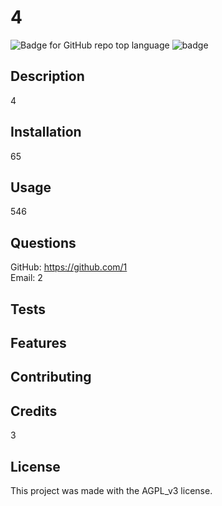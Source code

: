 # 4
  ![Badge for GitHub repo top language](https://img.shields.io/github/languages/top/1/3?style=flat&logo=appveyor)
  ![badge](https://img.shields.io/badge/license-AGPL_v3-blue)
  ## Description
  
  4

  

  ## Installation

  65

  ## Usage

  546

  ## Questions

  
  GitHub: https://github.com/1 </br>
  Email: 2

  ## Tests

  

  ## Features

  

  ## Contributing

  

  ## Credits

  3

  ## License

  This project was made with the AGPL_v3 license.

